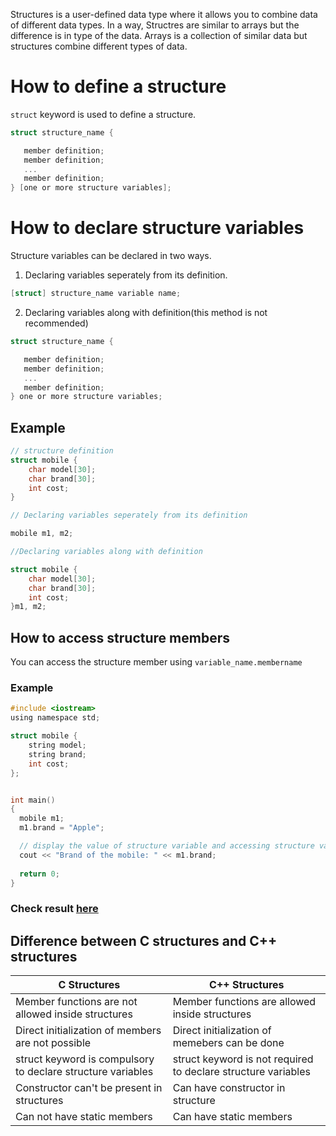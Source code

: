 Structures is a user-defined data type where it allows you to combine data of different data types. In a way, Structres are similar to arrays but the difference is in type of the data. Arrays is a collection of similar data but structures combine different types of data.

# How to define a structure

`struct` keyword is used to define a structure. 

```c
struct structure_name {

   member definition;
   member definition;
   ...
   member definition;
} [one or more structure variables]; 
```

# How to declare structure variables

Structure variables can be declared in two ways.

1. Declaring variables seperately from its definition.

```c
[struct] structure_name variable name;
```

2. Declaring variables along with definition(this method is not recommended)


```c
struct structure_name {

   member definition;
   member definition;
   ...
   member definition;
} one or more structure variables; 
```

## Example 

```c
// structure definition
struct mobile {
    char model[30];
    char brand[30];
    int cost; 
}

// Declaring variables seperately from its definition

mobile m1, m2;

//Declaring variables along with definition

struct mobile {
    char model[30];
    char brand[30];
    int cost; 
}m1, m2;

```

## How to access structure members

You can access the structure member using `variable_name.membername`


### Example 
```c
#include <iostream>
using namespace std;

struct mobile {
    string model;
    string brand;
    int cost; 
};


int main()
{
  mobile m1;
  m1.brand = "Apple";

  // display the value of structure variable and accessing structure variable - brand
  cout << "Brand of the mobile: " << m1.brand;
    
  return 0;
}

```

### Check result [here](https://onecompiler.com/cpp/3vmdham3n)

## Difference between C structures and C++ structures

| C Structures | C++ Structures |
|----|----|
| Member functions are not allowed inside structures| Member functions are allowed inside structures|
| Direct initialization of members are not possible| Direct initialization of memebers can be done |
| struct keyword is compulsory to declare structure variables | struct keyword is not required to declare structure variables |
| Constructor can't be present in structures | Can have constructor in structure|
| Can not have static members | Can have static members |

